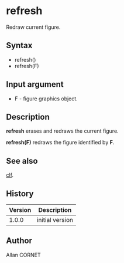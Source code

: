 # refresh

Redraw current figure.

## Syntax

- refresh()
- refresh(F)

## Input argument

- F - figure graphics object.

## Description

  <p><b>refresh</b> erases and redraws the current figure.</p>
  <p><b>refresh(F)</b> redraws the figure identified by <b>F</b>.</p>

## See also

[clf](clf.md).

## History

| Version | Description     |
| ------- | --------------- |
| 1.0.0   | initial version |

## Author

Allan CORNET
